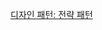 [디자인 패턴: 전략 패턴](https://blog.naver.com/PostView.naver?blogId=1999byh&Redirect=View&logNo=223768755360&categoryNo=11&isAfterWrite=true&isMrblogPost=false&isHappyBeanLeverage=true&contentLength=48415)
